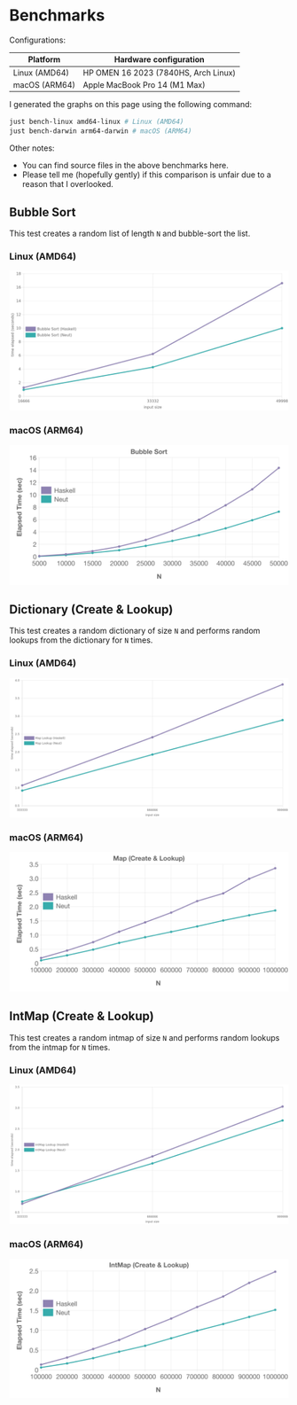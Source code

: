# Benchmarks

Configurations:

| Platform      | Hardware configuration               |
| ------------- | ------------------------------------ |
| Linux (AMD64) | HP OMEN 16 2023 (7840HS, Arch Linux) |
| macOS (ARM64) | Apple MacBook Pro 14 (M1 Max)        |

I generated the graphs on this page using the following command:

```sh
just bench-linux amd64-linux # Linux (AMD64)
just bench-darwin arm64-darwin # macOS (ARM64)
```

Other notes:

- You can find source files in the above benchmarks here.
- Please tell me (hopefully gently) if this comparison is unfair due to a reason that I overlooked.

## Bubble Sort

This test creates a random list of length `N` and bubble-sort the list.

### Linux (AMD64)

![bubble sort](./image/graph/arm64-linux/bubble.png "bubble sort (placeholder)")

### macOS (ARM64)

![bubble sort](./image/graph/arm64-darwin/bubble.png "bubble sort")

## Dictionary (Create & Lookup)

This test creates a random dictionary of size `N` and performs random lookups from the dictionary for `N` times.

### Linux (AMD64)

![dictionary](./image/graph/arm64-linux/dictionary.png "dictionary (placeholder)")

### macOS (ARM64)

![dictionary](./image/graph/arm64-darwin/dictionary.png "dictionary")

## IntMap (Create & Lookup)

This test creates a random intmap of size `N` and performs random lookups from the intmap for `N` times.

### Linux (AMD64)

![IntMap](./image/graph/arm64-linux/intmap.png "IntMap (placeholder)")

### macOS (ARM64)

![IntMap](./image/graph/arm64-darwin/intmap.png "IntMap")
